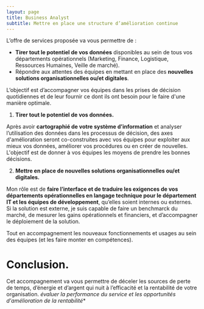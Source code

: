 ```yaml
---
layout: page
title: Business Analyst
subtitle: Mettre en place une structure d’amélioration continue
---
```


L’offre de services proposée va vous permettre de :

* **Tirer tout le potentiel de vos données** disponibles au sein de tous vos départements opérationnels (Marketing, Finance, Logistique, Ressources Humaines, Veille de marché). 
* Répondre aux attentes des équipes en mettant en place des **nouvelles solutions organisationnelles ou/et digitales**. 

L’objectif est d’accompagner vos équipes dans les prises de décision quotidiennes et de leur fournir ce dont ils ont besoin pour le faire d'une manière optimale.

1. __Tirer tout le potentiel de vos données.__ 

Après avoir **cartographié de votre système d’information** et analyser l’utilisation des données dans les processus de décision, des axes d'amélioration seront co-construites avec vos équipes pour exploiter aux mieux vos données, améliorer vos procédures ou en créer de nouvelles. L'objectif est de donner à vos équipes les moyens de prendre les bonnes décisions. 

2. __Mettre en place de nouvelles solutions organisationnelles ou/et digitales.__ 

Mon rôle est de **faire l’interface et de traduire les exigences de vos départements opérationnelles en langage technique pour le département IT et les équipes de développement**, qu’elles soient internes ou externes. Si la solution est externe, je suis capable de faire un benchmarck du marché, de mesurer les gains opérationnels et financiers, et d’accompagner le déploiement de la solution. 

Tout en accompagnement les nouveaux fonctionnements et usages au sein des équipes (et les faire monter en compétences). 
 
# Conclusion. 
Cet accompagnement va vous permettre de déceler les sources de perte de temps, d’énergie et d’argent qui nuit à l’efficacité et la rentabilité de votre organisation. 
*évaluer la performance du service et les opportunités d'amélioration de la rentabilité**

